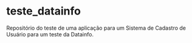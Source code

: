 # teste_datainfo
Repositório do teste de uma aplicação para um Sistema de Cadastro de Usuário para um teste da Datainfo.
